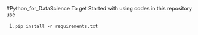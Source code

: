 #Python_for_DataScience
To get Started with using codes in this repository use
1. `pip install -r requirements.txt`